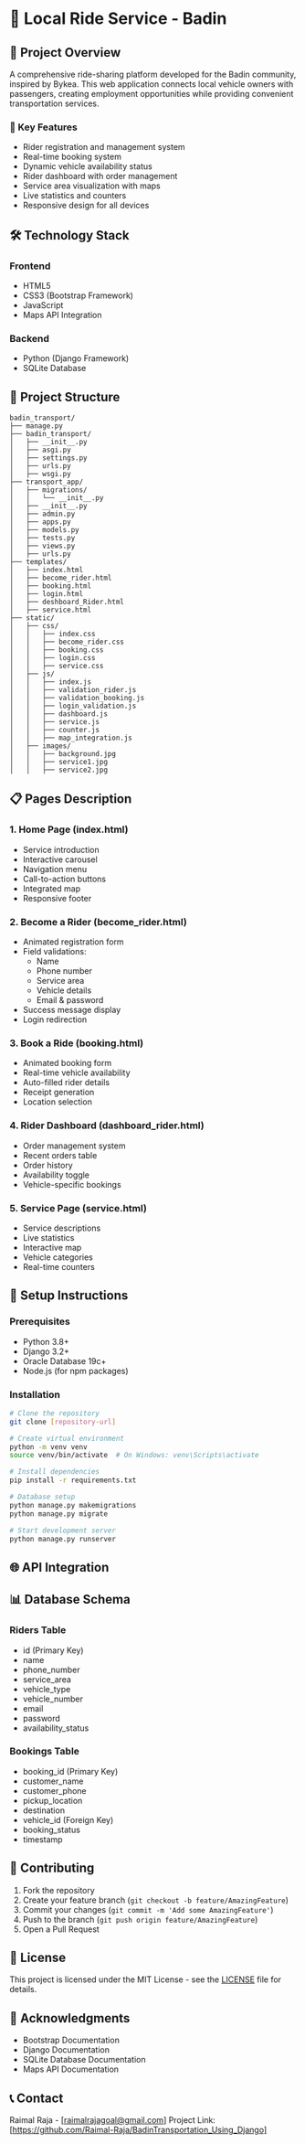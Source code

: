 # 🚗 Local Ride Service - Badin

## 🌟 Project Overview
A comprehensive ride-sharing platform developed for the Badin community, inspired by Bykea. This web application connects local vehicle owners with passengers, creating employment opportunities while providing convenient transportation services.

### 🎯 Key Features
- Rider registration and management system
- Real-time booking system
- Dynamic vehicle availability status
- Rider dashboard with order management
- Service area visualization with maps
- Live statistics and counters
- Responsive design for all devices

## 🛠️ Technology Stack

### Frontend
- HTML5
- CSS3 (Bootstrap Framework)
- JavaScript
- Maps API Integration

### Backend
- Python (Django Framework)
- SQLite Database

## 📁 Project Structure

```
badin_transport/
├── manage.py
├── badin_transport/
│   ├── __init__.py
│   ├── asgi.py
│   ├── settings.py
│   ├── urls.py
│   ├── wsgi.py
├── transport_app/
│   ├── migrations/
│   │   └── __init__.py
│   ├── __init__.py
│   ├── admin.py
│   ├── apps.py
│   ├── models.py
│   ├── tests.py
│   ├── views.py
│   ├── urls.py
├── templates/
│   ├── index.html
│   ├── become_rider.html
│   ├── booking.html
│   ├── login.html
│   ├── deshboard_Rider.html
│   ├── service.html
├── static/
│   ├── css/
│   │   ├── index.css
│   │   ├── become_rider.css
│   │   ├── booking.css
│   │   ├── login.css
│   │   ├── service.css
│   ├── js/
│   │   ├── index.js
│   │   ├── validation_rider.js
│   │   ├── validation_booking.js
│   │   ├── login_validation.js
│   │   ├── dashboard.js
│   │   ├── service.js
│   │   ├── counter.js
│   │   ├── map_integration.js
│   ├── images/
│   │   ├── background.jpg
│   │   ├── service1.jpg
│   │   ├── service2.jpg
```

## 📋 Pages Description

### 1. Home Page (index.html)
- Service introduction
- Interactive carousel
- Navigation menu
- Call-to-action buttons
- Integrated map
- Responsive footer

### 2. Become a Rider (become_rider.html)
- Animated registration form
- Field validations:
  - Name
  - Phone number
  - Service area
  - Vehicle details
  - Email & password
- Success message display
- Login redirection

### 3. Book a Ride (booking.html)
- Animated booking form
- Real-time vehicle availability
- Auto-filled rider details
- Receipt generation
- Location selection

### 4. Rider Dashboard (dashboard_rider.html)
- Order management system
- Recent orders table
- Order history
- Availability toggle
- Vehicle-specific bookings

### 5. Service Page (service.html)
- Service descriptions
- Live statistics
- Interactive map
- Vehicle categories
- Real-time counters

## 🔧 Setup Instructions

### Prerequisites
- Python 3.8+
- Django 3.2+
- Oracle Database 19c+
- Node.js (for npm packages)

### Installation
```bash
# Clone the repository
git clone [repository-url]

# Create virtual environment
python -m venv venv
source venv/bin/activate  # On Windows: venv\Scripts\activate

# Install dependencies
pip install -r requirements.txt

# Database setup
python manage.py makemigrations
python manage.py migrate

# Start development server
python manage.py runserver
```

## 🌐 API Integration
## 📊 Database Schema

### Riders Table
- id (Primary Key)
- name
- phone_number
- service_area
- vehicle_type
- vehicle_number
- email
- password
- availability_status

### Bookings Table
- booking_id (Primary Key)
- customer_name
- customer_phone
- pickup_location
- destination
- vehicle_id (Foreign Key)
- booking_status
- timestamp

## 🤝 Contributing
1. Fork the repository
2. Create your feature branch (`git checkout -b feature/AmazingFeature`)
3. Commit your changes (`git commit -m 'Add some AmazingFeature'`)
4. Push to the branch (`git push origin feature/AmazingFeature`)
5. Open a Pull Request

## 📝 License
This project is licensed under the MIT License - see the [LICENSE](LICENSE) file for details.

## 🙏 Acknowledgments
- Bootstrap Documentation
- Django Documentation
- SQLite Database Documentation
- Maps API Documentation

## 📞 Contact
Raimal Raja - [raimalrajagoal@gmail.com]
Project Link: [https://github.com/Raimal-Raja/BadinTransportation_Using_Django]

